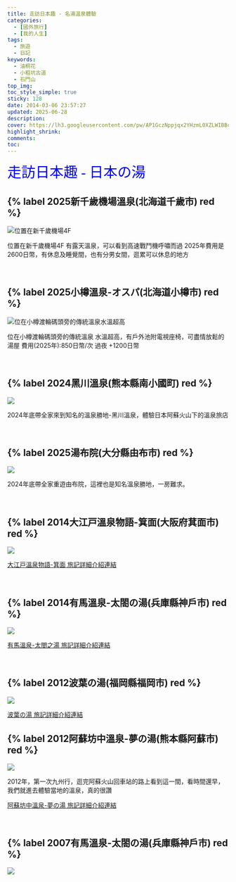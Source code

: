 ```yaml
---
title: 走訪日本趣 - 名湯溫泉體驗
categories:
  - [國外旅行]
  - [我的人生]
tags:
  - 旅遊
  - 日記
keywords:
  - 油桐花
  - 小粗坑古道
  - 石門山
top_img:
toc_style_simple: true
sticky: 128
date: 2014-03-06 23:57:27
updated: 2025-06-28
description:
cover: https://lh3.googleusercontent.com/pw/AP1GczNppjqx2YHzmL0XZLWIBBcHtGnPqwO5LPA4VeXxavbe6woX5UkAfpU2JtL5FNIiL9upeVSMDGwVA8QWKaE2uL-SlNg6TiLfl4JCHSruyZtCqhRWdRZjM6Zz5MED6LwUR-QuNnXD4HfQ0x90loK-ItF5=w1921-h570
highlight_shrink:
comments:
toc:
---
```


<font face="標楷體" color="blue" size="6px">走訪日本趣 - 日本の湯</font>

## {% label 2025新千歲機場溫泉(北海道千歲市) red %}

![位置在新千歲機場4F](https://lh3.googleusercontent.com/pw/AP1GczO-ag7Wyu7_Nflgrf0PMxgdrnnQDqWBTOebyca7F5yvO6VwRugTTxS4gD6evljk1_O2AhoyHFnu_0gRRUDWB5xZta8l1qzybNBogeriwlO3_jWqTjM6ILHdinodrTJldhEkzX4_zyB_Nj8mmsRMKzaa=w1732-h1026)

位置在新千歲機場4F
有露天溫泉，可以看到高速戰鬥機呼嘯而過
2025年費用是2600日幣，有休息及睡覺間，也有分男女間，逛累可以休息的地方

&nbsp;

## {% label 2025小樽溫泉-オスパ(北海道小樽市) red %}

![位在小樽渡輪碼頭旁的傳統溫泉水溫超高](https://lh3.googleusercontent.com/pw/AP1GczMukGZ4zo79sY1ExerGa7oQ-6bJddLwBFp8RwxMCoXtJdEP2JU_15lh3cnrdwN3GfDhKd5EtksDQFxbk_X_psu_bre_G4E8rq7Xn4iphbBRqiIQ_tZYL7UZXCnwvQSIxwFxhpO-2HTcuOH3h8UStdj0=w1824-h1026)

位在小樽渡輪碼頭旁的傳統溫泉
水溫超高，有戶外池附電視座椅，可盡情放鬆的湯屋
費用(2025年):850日幣/次 過夜 +1200日幣

&nbsp;

## {% label 2024黑川溫泉(熊本縣南小國町) red %}

![](https://lh3.googleusercontent.com/pw/AP1GczNSSbncnCokANKPuJLqAtTnq7ky_cyA6zJH96i864jiHWgj7328oz-yk6xOvBmCsbIbSuId3okU4yDy5VzGpv81qwSh3VCgC-EA7rBY5VBf9wyn9q6XhDxFD2Kjs9NTbeVDIJsBNKfYnFlSF9WiTqvR=w1734-h1026)

2024年底帶全家來到知名的溫泉勝地-黑川溫泉，體驗日本阿蘇火山下的溫泉旅店

&nbsp;

## {% label 2025湯布院(大分縣由布市) red %}

![](https://lh3.googleusercontent.com/pw/AP1GczNC9ZUDj3kx084HL5DpqzpNmAKH9haGQlvLrcc4Gsz_7cZTaSgAblRatG_1r7Hzu4U_HB1IAM37H9XPk222rNi8eDTZYasZx_ONTgcsJvppXg_OHNLtPgKL-rAGk0ioLm0LO5I9eMORel51YarUfhgP=w1734-h1026)

2024年底帶全家重遊由布院，這裡也是知名溫泉勝地，一房難求。

&nbsp;

## {% label 2014大江戸溫泉物語-箕面(大阪府萁面市) red %}

![](https://lh5.googleusercontent.com/-YOmevEghHRI/Uxl171H-XHI/AAAAAAAASRo/2zCxu0PaLac/w1264-h844-no/2014-03-03+18.29.201037.jpg)

[大江戸溫泉物語-箕面 旅記詳細介紹連結](https://nickliu0811.github.io/2014/OsakaEasy3/#Part-4-GO%E6%B3%A1%E6%B9%AF%E5%8E%BB-%E7%AE%95%E9%9D%A2%E6%BA%AB%E6%B3%89-%E5%A4%A7%E6%B1%9F%E6%88%B6%E6%BA%AB%E6%B3%89%E7%89%A9%E8%AA%9E)

&nbsp;

## {% label 2014有馬溫泉-太閤の湯(兵庫縣神戶市) red %}

![](https://lh6.googleusercontent.com/-mc0axSd1lok/UxhgSem9_pI/AAAAAAAASBM/j-wwoKQAKs4/w1500-h844-no/CAM00939.jpg)

[有馬溫泉-太閤之湯 旅記詳細介紹連結](https://nickliu0811.github.io/2014/OsakaEasy3/#GO%E6%B3%A1%E6%B9%AF%E5%8E%BB-%E6%9C%89%E9%A6%AC%E6%BA%AB%E6%B3%89-%E5%A4%AA%E9%96%A4%E4%B9%8B%E6%B9%AF)

&nbsp;

## {% label 2012波葉の湯(福岡縣福岡市) red %}

![](https://lh5.googleusercontent.com/-NZrjMRjujfc/UxnIgljpYeI/AAAAAAAASWM/KaskyvORDo0/w1271-h844-no/2012-05-15+19.22.47.jpg)

[波葉の湯 旅記詳細介紹連結](https://nickliu0811.github.io/2012/%E6%B3%A2%E8%91%89%E4%B9%8B%E6%B9%AF/)
&nbsp;

## {% label 2012阿蘇坊中溫泉-夢の湯(熊本縣阿蘇市) red %}

![](https://lh3.googleusercontent.com/pw/AP1GczN94DUoD0WblBw91sTX9nTsH8L7jzQ8wCCynIBu__CfCJLs4LSa7gggSD9fm66-5BAgd2NGQ27Dtq7RWYnjvwqxPg3GHJmm49r1xmqER4ih-y0k7oa_RkEvsHbzdP08ssudFGl4LBK-1xFI60t57ENO=w1545-h1026)

2012年，第一次九州行，逛完阿蘇火山回車站的路上看到這一間，看時間還早，我們就進去體驗當地的溫泉，真的很讚

[阿蘇坊中溫泉-夢の湯 旅記詳細介紹連結](https://nickliu0811.github.io/2012/%E5%A4%A2%E4%B9%8B%E6%B9%AF-%E5%9D%8A%E4%B8%AD%E6%BA%AB%E6%B3%89/)

&nbsp;

## {% label 2007有馬溫泉-太閤の湯(兵庫縣神戶市) red %}

![](https://lh6.googleusercontent.com/-k4ps84LdjKQ/UxxuRLwY20I/AAAAAAAASik/WII7G6Ry22o/w1184-h888-no/2014-03-04+16.21.582005.jpg)

&nbsp;
